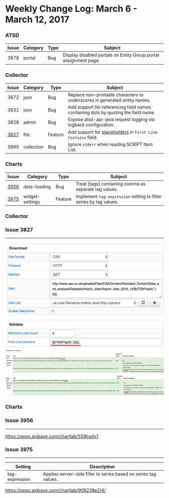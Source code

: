 Weekly Change Log: March 6 - March 12, 2017
==================================================

### ATSD

| Issue| Category    | Type    | Subject                                                                              |
|------|-------------|---------|--------------------------------------------------------------------------------------|
| 3978 | portal | Bug | Display disabled portals on Entity Group portal assignment page. |

### Collector

| Issue| Category    | Type    | Subject                                                                              |
|------|-------------|---------|--------------------------------------------------------------------------------------|
| 3972 | json | Bug | Replace non-printable characters to underscores in generated entity names. |
| 3931 | json | Bug | Add support for referencing field names containing dots by quoting the field name. |
| 3828 | admin | Bug | Expose atsd-api-java request logging via logback configuration. |
| [3827](#issue-3827) | file | Feature | Add support for [placeholders](https://github.com/axibase/axibase-collector/blob/master/jobs/placeholders.md#overview) in `First Line Contains` field. |
| 3990 | collection | Bug | Ignore `stderr` when reading SCRIPT Item List. |

### Charts

| Issue| Category    | Type    | Subject                                                                              |
|------|-------------|---------|--------------------------------------------------------------------------------------|
| [3956](#issue-3956) | data-loading | Bug | Treat [tags] containing comma as separate tag values. |
| [3975](#issue-3975) | widget-settings | Feature | Implement `tag-expression` setting to filter series by tag values. |

### Collector

### Issue 3827
--------------

![](Images/Figure1.png)
![](Images/Figure2.png)

### Charts

### Issue 3956
--------------

https://apps.axibase.com/chartlab/558ba4c1

### Issue 3975
--------------

| Setting | Description |
|---------|-------------|
| tag-expression | Applies server-side filter to series based on series tag values. |

https://apps.axibase.com/chartlab/906238e2/4/
